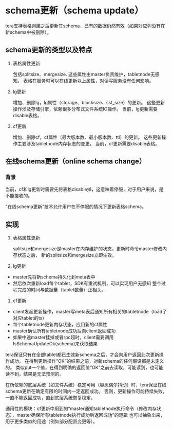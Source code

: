 # schema更新（schema update）

tera支持表格创建之后更新其schema，已有的数据仍然有效（如果对应列没有在新schema中被删除）。

## schema更新的类型以及特点

1. 表格属性更新

    包括splitsize、mergesize. 这些属性由master负责维护，tabletnode无感知。
    表格在服务时可以在线更新以上属性，对读写服务没有任何影响。

2. lg更新

    增加、删除lg，lg属性（storage、blocksize、sst_size）的更新。
    这些更新操作涉及存储引擎，依赖很多分布式文件系统IO操作。
    当前，lg更新需要disable表格。

3. cf更新

    增加、删除cf，cf属性（最大版本数、最小版本数、ttl）的更新。
    这些更新操作主要涉及tabletnode内存状态的变更。
    当前，cf更新需要disable表格。

## 在线schema更新（online schema change）

### 背景

当前，cf和lg更新时需要先将表格disable掉，这意味着停服，对于用户来说，是不能接收的。

"在线schema更新"技术允许用户在不停服的情况下更新表格schema。

## 实现

1. 表格属性更新

    splitsize和mergesize是master在内存维护的状态，更新时命令master修改内存状态之后，
    新的splitsize和mergesize立即生效。

1. lg更新

  * master先将新schema持久化到meta表中
  * 然后依次重新load每个tablet，SDK有重试机制，可以实现用户无感知
  整个过程完成的时间与数据量（tablet数量）正相关。

1. cf更新

  * client发起更新操作，master写meta表后通知所有相关的tabletnode（load了对应tablet的ts）
  * 每个tabletnode更新内存状态，应用新的cf属性
  * master确认所有tabletnode成功后向client返回成功
  * 如果中途master挂掉或者rpc超时，client需要调用IsSchemaUpdateOk(schema)来获取结果

  tera保证只有在全部tablet都已生效新schema之后，才会向用户返回此次更新操作成功。
  在得到更新操作“OK”的结果之前，对新schema的任何假设都是未定义的。
  类似put一个值，在得到明确的返回值“OK”之前去读取，可能读到，也可能读不到，结果是无法预测的。

  在所依赖的底层系统（如文件系统）稳定可用（容忍偶尔抖动）时，tera保证在线schema更新在确定有限的时间内一定返回成功。
  否则，更新操作可能持续失败，一直不能返回成功，直到底层系统恢复稳定。

  通用性的模块：cf更新中用到的“master通知tabletnode执行命令（修改内存状态），master确保所有tabletnode执行成功后返回成功”的逻辑
  也可以抽象出来，用于更多类似的用途（例如部分配置变更等）。
